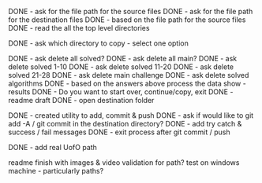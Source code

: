 DONE - ask for the file path for the source files
DONE - ask for the file path for the destination files
DONE - based on the file path for the source files
DONE - read the all the top level directories

DONE - ask which directory to copy - select one option

DONE - ask delete all solved?
DONE - ask delete all main?
DONE - ask delete solved 1-10
DONE - ask delete solved 11-20
DONE - ask delete solved 21-28
DONE - ask delete main challenge
DONE - ask delete solved algorithms
DONE - based on the answers above process the data
show - results
DONE - Do you want to start over, continue/copy, exit
DONE - readme draft
DONE - open destination folder

DONE - created utility to add, commit & push
DONE - ask if would like to git add -A / git commit in the destination directory?
DONE - add try catch & success / fail messages
DONE - exit process after git commit / push

DONE - add real UofO path

readme finish with images & video
validation for path?
test on windows machine - particularly paths?